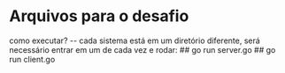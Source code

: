 # Arquivos para o desafio


como executar?
  -- cada sistema está em um diretório diferente, será necessário entrar em um de cada vez e rodar:
    ## go run server.go
    ## go run client.go
